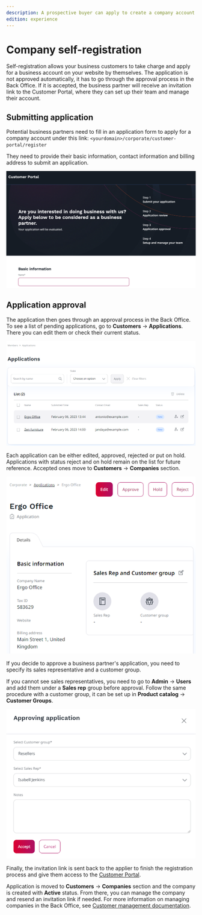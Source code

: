 ```yaml
---
description: A prospective buyer can apply to create a company account on a seller's website.
edition: experience
---
```


# Company self-registration

Self-registration allows your business customers to take charge and apply for a business account on your website by themselves.
The application is not approved automatically, it has to go through the approval process in the Back Office.
If it is accepted, the business partner will receive an invitation link to the Customer Portal,
where they can set up their team and manage their account.

## Submitting application

Potential business partners need to fill in an application form to apply for a company account under this link:
`<yourdomain>/corporate/customer-portal/register`

They need to provide their basic information, contact information and billing address to submit an application.

![Company self-registration](img/cp_self_registration.png)

## Application approval

The application then goes through an approval process in the Back Office.
To see a list of pending applications, go to **Customers** -> **Applications**.
There you can edit them or check their current status.

![List of applications](img/cp_applications_list.png)

Each application can be either edited, approved, rejected or put on hold.
Applications with status reject and on hold remain on the list for future reference.
Accepted ones move to **Customers** -> **Companies** section.

![Application](img/cp_application.png)

If you decide to approve a business partner's application, you need to specify its sales representative and a customer group.

If you cannot see sales representatives, you need to go to **Admin** -> **Users** and add them under a **Sales rep** group before approval.
Follow the same procedure with a customer group, it can be set up in **Product catalog** -> **Customer Groups**.

![Application approval](img/cp_approving_application.png)

Finally, the invitation link is sent back to the applier to finish the registration process
and give them access to the [Customer Portal](customer_portal.md).

Application is moved to **Customers** -> **Companies** section and the company is created with **Active** status.
From there, you can manage the company and resend an invitation link if needed.
For more information on managing companies in the Back Office, see [Customer management documentation](manage_customers.md#manage-company). 
